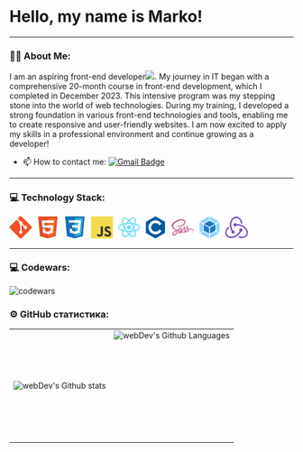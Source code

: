 # Hello, my name is Marko!

---

### :man_technologist: About Me:
I am an aspiring front-end developer<img src="https://media.giphy.com/media/WUlplcMpOCEmTGBtBW/giphy.gif" width="30px">. My journey in IT began with a comprehensive 20-month course in front-end development, which I completed in December 2023. This intensive program was my stepping stone into the world of web technologies. During my training, I developed a strong foundation in various front-end technologies and tools, enabling me to create responsive and user-friendly websites. I am now excited to apply my skills in a professional environment and continue growing as a developer!

- :mailbox: How to contact me: [![Gmail Badge](https://img.shields.io/badge/-Gmail-red?style=flat&logo=Gmail&logoColor=white)](mailto:markmelle1@gmail.com)

---

### 💻 Technology Stack:

<div>
  <img src="https://github.com/devicons/devicon/blob/master/icons/git/git-original.svg" title="git" alt="git" width="40" height="40"/>&nbsp
  <img src="https://github.com/devicons/devicon/blob/master/icons/html5/html5-original.svg" title="html5" alt="html5" width="40" height="40"/>&nbsp
  <img src="https://github.com/devicons/devicon/blob/master/icons/css3/css3-original.svg" title="css" alt="css" width="40" height="40"/>&nbsp
  <img src="https://github.com/devicons/devicon/blob/master/icons/javascript/javascript-original.svg" title="javascript" alt="javascript" width="40" height="40"/>&nbsp
  <img src="https://github.com/devicons/devicon/blob/master/icons/react/react-original.svg" title="reactjs" alt="reactjs" width="40" height="40"/>&nbsp
  <img src="https://github.com/devicons/devicon/blob/master/icons/c/c-plain.svg" title="C" alt="C" width="40" height="40"/>&nbsp;
  <img src="https://github.com/devicons/devicon/blob/master/icons/sass/sass-original.svg" title="sass/scss" alt="sass/scss" width="40" height="40"/>&nbsp;
  <img src="https://github.com/devicons/devicon/blob/master/icons/webpack/webpack-original.svg" title="webpack" alt="webpack" width="40" height="40"/>&nbsp;
 <img src="https://github.com/devicons/devicon/blob/master/icons/redux/redux-original.svg" title="redux" alt="redux" width="40" height="40"/>&nbsp;
</div>

---

### 💻 Codewars:

![codewars](https://www.codewars.com/users/Marko%20Melle/badges/large)

### ⚙️ GitHub статистика:

<table>
  <tr>
    <td>
      <img align="left" src="http://github-readme-streak-stats.herokuapp.com?user=MarkoMelle&theme=dark&background=000000" alt="webDev's Github stats" />
    </td>
    <td>
      <img height="195px" align="right" alt="webDev's Github Languages" src="https://github-readme-stats-sigma-five.vercel.app/api/top-langs/?username=MarkoMelle&layout=compact&theme=vision-friendly-dark" />
    </td>
  </tr>
</table>
